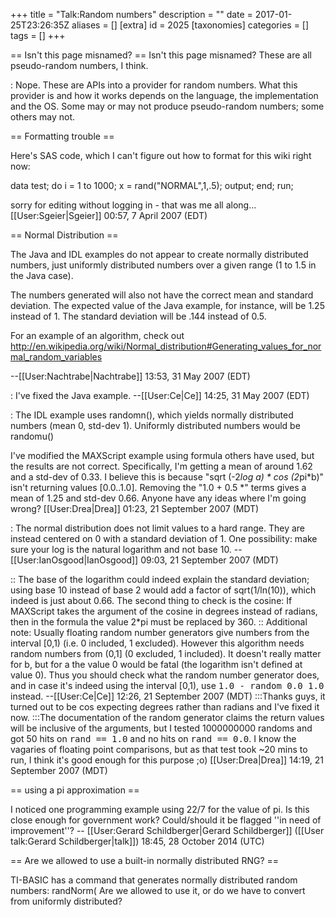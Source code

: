 +++
title = "Talk:Random numbers"
description = ""
date = 2017-01-25T23:26:35Z
aliases = []
[extra]
id = 2025
[taxonomies]
categories = []
tags = []
+++

== Isn't this page misnamed? ==
Isn't this page misnamed?  These are all pseudo-random numbers, I think.

: Nope. These are APIs into a provider for random numbers. What this provider is and how it works depends on the language, the implementation and the OS. Some may or may not produce pseudo-random numbers; some others may not. 

== Formatting trouble ==

Here's SAS code, which I can't figure out how to format for this wiki right now:

data test;
do i = 1 to 1000;
  x = rand("NORMAL",1,.5);
  output;
  end;
run;



sorry for editing without logging in - that was me all along...[[User:Sgeier|Sgeier]] 00:57, 7 April 2007 (EDT)

== Normal Distribution ==

The Java and IDL examples do not appear to create normally distributed numbers, just uniformly distributed numbers over a given range (1 to 1.5 in the Java case).

The numbers generated will also not have the correct mean and standard deviation.  The expected value of the Java example, for instance, will be 1.25 instead of 1.  The standard deviation will be .144 instead of 0.5.

For an example of an algorithm, check out http://en.wikipedia.org/wiki/Normal_distribution#Generating_values_for_normal_random_variables

--[[User:Nachtrabe|Nachtrabe]] 13:53, 31 May 2007 (EDT)

: I've fixed the Java example. --[[User:Ce|Ce]] 14:25, 31 May 2007 (EDT)

: The IDL example uses randomn(), which yields normally distributed numbers (mean 0, std-dev 1). Uniformly distributed numbers would be randomu()

I've modified the MAXScript example using formula others have used, but the results are not correct. Specifically, I'm getting a mean of around 1.62 and a std-dev of 0.33. I believe this is because "sqrt (-2*log a) * cos (2*pi*b)" isn't returning values [0.0..1.0]. Removing the "1.0 + 0.5 *" terms gives a mean of 1.25 and std-dev 0.66. Anyone have any ideas where I'm going wrong? [[User:Drea|Drea]] 01:23, 21 September 2007 (MDT)

: The normal distribution does not limit values to a hard range. They are instead centered on 0 with a standard deviation of 1. One possibility: make sure your log is the natural logarithm and not base 10. --[[User:IanOsgood|IanOsgood]] 09:03, 21 September 2007 (MDT)

:: The base of the logarithm could indeed explain the standard deviation; using base 10 instead of base 2 would add a factor of sqrt(1/ln(10)), which indeed is just about 0.66. The second thing to check is the cosine: If MAXScript takes the argument of the cosine in degrees instead of radians, then in the formula the value 2*pi must be replaced by 360.
:: Additional note: Usually floating random number generators give numbers from the interval [0,1) (i.e. 0 included, 1 excluded). However this algorithm needs random numbers from (0,1] (0 excluded, 1 included). It doesn't really matter for b, but for a the value 0 would be fatal (the logarithm isn't defined at value 0). Thus you should check what the random number generator does, and in case it's indeed using the interval [0,1), use <tt>1.0 - random 0.0 1.0</tt> instead. --[[User:Ce|Ce]] 12:26, 21 September 2007 (MDT)
:::Thanks guys, it turned out to be cos expecting degrees rather than radians and I've fixed it now.
:::The documentation of the random generator claims the return values will be inclusive of the arguments, but I tested 1000000000 randoms and got 50 hits on <tt>rand == 1.0</tt> and no hits on <tt>rand == 0.0</tt>. I know the vagaries of floating point comparisons, but as that test took ~20 mins to run, I think it's good enough for this purpose ;o) [[User:Drea|Drea]] 14:19, 21 September 2007 (MDT)

== using a pi approximation ==

I noticed one programming example using   22/7   for the value of pi.   Is this close enough for government work?   Could/should it be flagged   ''in need of improvement''? -- [[User:Gerard Schildberger|Gerard Schildberger]] ([[User talk:Gerard Schildberger|talk]]) 18:45, 28 October 2014 (UTC)

== Are we allowed to use a built-in normally distributed RNG? ==

TI-BASIC has a command that generates normally distributed random numbers: randNorm(
Are we allowed to use it, or do we have to convert from uniformly distributed?
